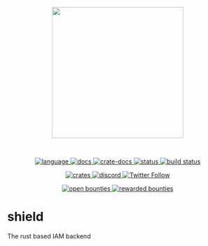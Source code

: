 <p align="center">
<img width="300" src="https://raw.githubusercontent.com/shuttle-hq/shuttle/master/assets/logo-rectangle-transparent.png"/>
</p>
<br>
<p align="center">
  <a href="https://github.com/RustSea/shield/search?l=rust">
    <img alt="language" src="https://img.shields.io/badge/language-Rust-orange.svg">
  </a>
  <a href="https://shield-docs.RustSea.com/">
    <img alt="docs" src="https://img.shields.io/badge/docs-shield.RustSea.com-cyan">
  </a>
  <a href="https://docs.rs/shield">
    <img alt="crate-docs" src="https://img.shields.io/badge/docs-docs.rs-orange">
  </a>
  <a href="https://status.shuttle.rs/">
    <img alt="status" src="https://img.shields.io/badge/status-blue">
  </a>
  <a href="https://circleci.com/gh/shuttle-hq/shuttle/">
    <img alt="build status" src="https://circleci.com/gh/shuttle-hq/shuttle.svg?style=shield"/>
  </a>
</p>
<p align="center">
  <a href="https://crates.io/crates/cargo-shuttle">
    <img alt="crates" src="https://img.shields.io/crates/d/cargo-shuttle">
  </a>
  <a href="https://discord.gg/shuttle">
    <img alt="discord" src="https://img.shields.io/discord/803236282088161321?logo=discord"/>
  </a>
  <a href="https://twitter.com/shuttle_dev">
    <img alt="Twitter Follow" src="https://img.shields.io/twitter/follow/shuttle_dev">
  </a>
</p>
<p align="center">
  <a href="https://console.algora.io/org/shuttle/bounties?status=open">
    <img alt="open bounties" src="https://img.shields.io/endpoint?url=https%3A%2F%2Fconsole.algora.io%2Fapi%2Fshields%2Fshuttle%2Fbounties%3Fstatus%3Dopen"/>
  </a>
  <a href="https://console.algora.io/org/shuttle/bounties?status=completed">
    <img alt="rewarded bounties" src="https://img.shields.io/endpoint?url=https%3A%2F%2Fconsole.algora.io%2Fapi%2Fshields%2Fshuttle%2Fbounties%3Fstatus%3Dcompleted"/>
  </a>
</p>
<!-- markdownlint-restore -->

# shield
The rust based IAM backend
